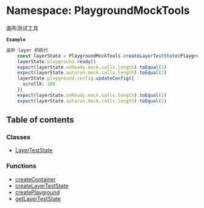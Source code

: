 # Namespace: PlaygroundMockTools

画布测试工具

**`Example`**

```ts
监听 layer 的执行
    const layerState = PlaygroundMockTools.createLayerTestState(PlaygroundLayer)
    layerState.playground.ready()
    expect(layerState.onReady.mock.calls.length).toEqual(1)
    expect(layerState.autorun.mock.calls.length).toEqual(1)
    layerState.playground.config.updateConfig({
      scrollX: 100
    })
    expect(layerState.onReady.mock.calls.length).toEqual(1)
    expect(layerState.autorun.mock.calls.length).toEqual(2)
```

## Table of contents

### Classes

* [LayerTestState](/auto-docs/free-layout-editor/classes/PlaygroundMockTools.LayerTestState.md)

### Functions

* [createContainer](/auto-docs/free-layout-editor/functions/PlaygroundMockTools.createContainer.md)
* [createLayerTestState](/auto-docs/free-layout-editor/functions/PlaygroundMockTools.createLayerTestState.md)
* [createPlayground](/auto-docs/free-layout-editor/functions/PlaygroundMockTools.createPlayground.md)
* [getLayerTestState](/auto-docs/free-layout-editor/functions/PlaygroundMockTools.getLayerTestState.md)
